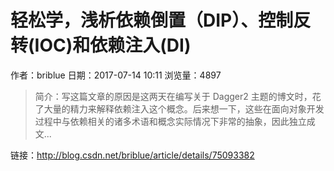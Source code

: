 # 轻松学，浅析依赖倒置（DIP）、控制反转(IOC)和依赖注入(DI)
作者：briblue
日期：2017-07-14 10:11
浏览量：4897
> 简介：写这篇文章的原因是这两天在编写关于 Dagger2 主题的博文时，花了大量的精力来解释依赖注入这个概念。后来想一下，这些在面向对象开发过程中与依赖相关的诸多术语和概念实际情况下非常的抽象，因此独立成文...

 链接：http://blog.csdn.net/briblue/article/details/75093382
